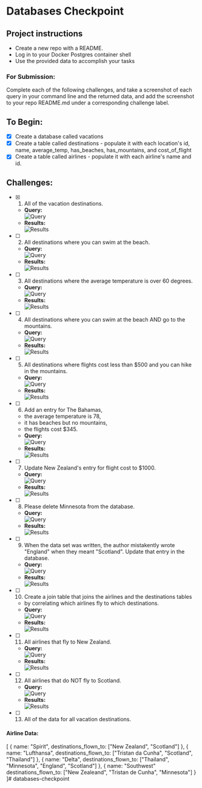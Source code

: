 # Databases Checkpoint

## Project instructions
- Create a new repo with a README.
- Log in to your Docker Postgres container shell
- Use the provided data to accomplish your tasks

### For Submission:
Complete each of the following challenges, and take a screenshot of each query in your command line and the returned data, and add the screenshot to your repo README.md under a corresponding challenge label.

## To Begin:
- [X] Create a database called vacations
- [X] Create a table called destinations
      - populate it with each location's id, name, average_temp, has_beaches, has_mountains, and cost_of_flight
- [X] Create a table called airlines
      - populate it with each airline's name and id.

## Challenges:
- [X] 1. All of the vacation destinations.
  * **Query:** <br>
  ![Query](../assets/01q.png)
  * **Results:** <br>
  ![Results](../assets/01r.png)

- [ ] 2. All destinations where you can swim at the beach.
  * **Query:** <br>
  ![Query](../assets/01q.png)
  * **Results:** <br>
  ![Results](../assets/01r.png)

- [ ] 3. All destinations where the average temperature is over 60 degrees.
  * **Query:** <br>
  ![Query](../assets/01q.png)
  * **Results:** <br>
  ![Results](../assets/01r.png)

- [ ] 4. All destinations where you can swim at the beach AND go to the mountains.
  * **Query:** <br>
  ![Query](../assets/01q.png)
  * **Results:** <br>
  ![Results](../assets/01r.png)

- [ ] 5. All destinations where flights cost less than $500 and you can hike in the mountains.
  * **Query:** <br>
  ![Query](../assets/01q.png)
  * **Results:** <br>
  ![Results](../assets/01r.png)

- [ ] 6. Add an entry for The Bahamas,
    * the average temperature is 78,
    * it has beaches but no mountains,
    * the flights cost $345.
  * **Query:** <br>
  ![Query](../assets/01q.png)
  * **Results:** <br>
  ![Results](../assets/01r.png)

- [ ] 7. Update New Zealand's entry for flight cost to $1000.
  * **Query:** <br>
  ![Query](../assets/01q.png)
  * **Results:** <br>
  ![Results](../assets/01r.png)

- [ ] 8. Please delete Minnesota from the database.
  * **Query:** <br>
  ![Query](../assets/01q.png)
  * **Results:** <br>
  ![Results](../assets/01r.png)

- [ ] 9. When the data set was written, the author mistakently wrote "England" when they meant "Scotland". Update that entry in the database.
  * **Query:** <br>
  ![Query](../assets/01q.png)
  * **Results:** <br>
  ![Results](../assets/01r.png)

- [ ] 10. Create a join table that joins the airlines and the destinations tables
    * by correlating which airlines fly to which destinations.
  * **Query:** <br>
  ![Query](../assets/01q.png)
  * **Results:** <br>
  ![Results](../assets/01r.png)

- [ ] 11. All airlines that fly to New Zealand.
  * **Query:** <br>
  ![Query](../assets/01q.png)
  * **Results:** <br>
  ![Results](../assets/01r.png)

- [ ] 12. All airlines that do NOT fly to Scotland.
  * **Query:** <br>
  ![Query](../assets/01q.png)
  * **Results:** <br>
  ![Results](../assets/01r.png)

- [ ] 13. All of the data for all vacation destinations.

#### Airline Data:

[
  {
    name: "Spirit",
    destinations_flown_to: ["New Zealand", "Scotland"]
  },
  {
    name: "Lufthansa",
    destinations_flown_to: ["Tristan da Cunha", "Scotland", "Thailand"]
  },
  {
    name: "Delta",
    destinations_flown_to: ["Thailand", "Minnesota", "England", "Scotland"]
  },
  {
    name: "Southwest"
    destinations_flown_to: ["New Zealeand", "Tristan de Cunha", "Minnesota"]
  }
]# databases-checkpoint
